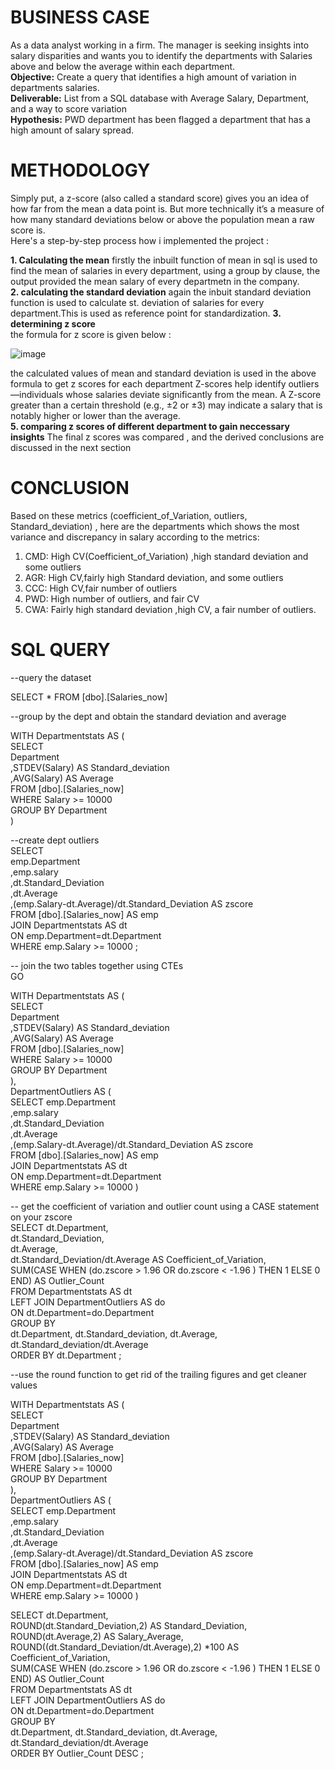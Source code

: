 # BUSINESS CASE 
  
As a data analyst working in a firm. The manager is seeking insights into salary disparities and wants you to identify the departments with Salaries above and below the average within each department.  
 **Objective:** Create a query that identifies a high amount of variation in departments salaries.   
 **Deliverable:** List from a SQL database with Average Salary, Department, and a way to score variation    
 **Hypothesis:** PWD department has been flagged a department that has a high amount of salary spread.  

# METHODOLOGY
Simply put, a z-score (also called a standard score) gives you an idea of how far from the mean a data point is. But more technically it’s a measure of how many standard deviations below or above the population mean a raw score is.  
Here's a step-by-step process how i implemented the project :

**1. Calculating the mean** 
firstly the inbuilt function of mean in sql is used to find the mean of salaries in every department, using a group by clause, the output provided the mean salary of every departmetn in the company.  
**2. calculating the standard deviation**
again the inbuit standard deviation function is used to calculate st. deviation of salaries for every department.This is used as reference point for standardization.
**3. determining z score**  
the formula for z score is given below :  

![image](https://github.com/anuragsrivastav-dtu/SQL-project-Finding-Salary-disparities-within-departments/assets/140643875/fdeee732-7d25-4853-afb0-db038ab6ce05)   

 the calculated values of mean and standard deviation is used in the above formula to get z scores for each department
Z-scores help identify outliers—individuals whose salaries deviate significantly from the mean. A Z-score greater than a certain threshold (e.g., ±2 or ±3) may indicate a salary that is notably higher or lower than the average.  
**5. comparing z scores of different department to gain neccessary insights**
The final z scores was compared , and the derived conclusions are discussed in the next section  

# CONCLUSION
Based on these metrics (coefficient_of_Variation, outliers, Standard_deviation) , here are the departments which shows the most variance and discrepancy in salary according to the metrics:  
1.	CMD: High CV(Coefficient_of_Variation) ,high standard deviation and some outliers
2.	AGR: High CV,fairly high Standard deviation, and some outliers
3.	CCC:  High CV,fair number of outliers
4.	PWD: High number of outliers, and fair CV
5.	CWA: Fairly high standard deviation ,high CV, a fair number of outliers.

# SQL QUERY
--query the dataset

SELECT * FROM [dbo].[Salaries_now]  

--group by the dept and obtain the standard deviation and average  

WITH Departmentstats AS (  
    SELECT   
    Department  
	,STDEV(Salary) AS Standard_deviation  
	,AVG(Salary) AS Average  
FROM [dbo].[Salaries_now]  
WHERE Salary >= 10000  
GROUP BY Department  
)  


--create dept outliers   
SELECT  
    emp.Department  
	,emp.salary  
	,dt.Standard_Deviation  
	,dt.Average  
	,(emp.Salary-dt.Average)/dt.Standard_Deviation AS zscore  
FROM [dbo].[Salaries_now] AS emp  
JOIN Departmentstats AS dt  
    ON emp.Department=dt.Department  
WHERE emp.Salary >= 10000 ;  

-- join the two tables together using CTEs  
GO  

WITH Departmentstats AS (  
    SELECT    
    Department  
	,STDEV(Salary) AS Standard_deviation  
	,AVG(Salary) AS Average  
FROM [dbo].[Salaries_now]  
WHERE Salary >= 10000  
GROUP BY Department  
),  
DepartmentOutliers AS  (  
    SELECT emp.Department  
	,emp.salary  
	,dt.Standard_Deviation  
	,dt.Average  
	,(emp.Salary-dt.Average)/dt.Standard_Deviation AS zscore  
FROM [dbo].[Salaries_now] AS emp  
JOIN Departmentstats AS dt  
    ON emp.Department=dt.Department  
    WHERE emp.Salary >= 10000 )  

-- get the coefficient of variation and outlier count using a CASE statement on your zscore   
SELECT dt.Department,  
       dt.Standard_Deviation,  
	   dt.Average,  
	   dt.Standard_Deviation/dt.Average AS Coefficient_of_Variation,  
	   SUM(CASE WHEN (do.zscore > 1.96 OR do.zscore < -1.96 ) THEN 1 ELSE 0 END) AS Outlier_Count  
FROM Departmentstats AS dt  
LEFT JOIN DepartmentOutliers AS do  
       ON dt.Department=do.Department  
GROUP BY  
dt.Department, dt.Standard_deviation, dt.Average,  
dt.Standard_deviation/dt.Average  
ORDER BY dt.Department ;  

--use the round function to get rid of the trailing figures and get cleaner values  


WITH Departmentstats AS (  
    SELECT   
    Department  
	,STDEV(Salary) AS Standard_deviation  
	,AVG(Salary) AS Average  
FROM [dbo].[Salaries_now]  
WHERE Salary >= 10000  
GROUP BY Department  
),   
DepartmentOutliers AS  (   
    SELECT emp.Department  
	,emp.salary   
	,dt.Standard_Deviation  
	,dt.Average  
	,(emp.Salary-dt.Average)/dt.Standard_Deviation AS zscore  
FROM [dbo].[Salaries_now] AS emp  
JOIN Departmentstats AS dt  
    ON emp.Department=dt.Department  
    WHERE emp.Salary >= 10000 )  

SELECT dt.Department,  
       ROUND(dt.Standard_Deviation,2) AS Standard_Deviation,  
	   ROUND(dt.Average,2) AS Salary_Average,  
	   ROUND((dt.Standard_Deviation/dt.Average),2) *100 AS Coefficient_of_Variation,  
	   SUM(CASE WHEN (do.zscore > 1.96 OR do.zscore < -1.96 ) THEN 1 ELSE 0 END) AS Outlier_Count  
FROM Departmentstats AS dt  
LEFT JOIN DepartmentOutliers AS do  
       ON dt.Department=do.Department  
GROUP BY  
dt.Department, dt.Standard_deviation, dt.Average,  
dt.Standard_deviation/dt.Average  
ORDER BY Outlier_Count DESC ;  


